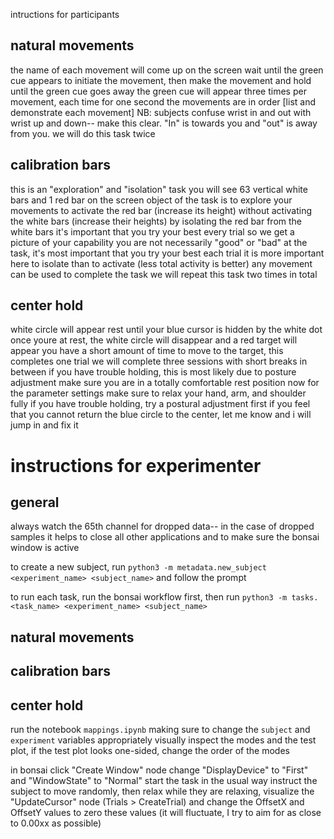 intructions for participants 

## natural movements

the name of each movement will come up on the screen
wait until the green cue appears to initiate the movement, then make the movement and hold until the green cue goes away
the green cue will appear three times per movement, each time for one second
the movements are in order [list and demonstrate each movement]
NB: subjects confuse wrist in and out with wrist up and down-- make this clear. "In" is towards you and "out" is away from you.
we will do this task twice

## calibration bars

this is an "exploration" and "isolation" task
you will see 63 vertical white bars and 1 red bar on the screen
object of the task is to explore your movements to activate the red bar (increase its height) without activating the white bars (increase their heights) by isolating the red bar from the white bars
it's important that you try your best every trial so we get a picture of your capability
you are not necessarily "good" or "bad" at the task, it's most important that you try your best each trial
it is more important here to isolate than to activate (less total activity is better)
any movement can be used to complete the task
we will repeat this task two times in total

## center hold

white circle will appear
rest until your blue cursor is hidden by the white dot
once youre at rest, the white circle will disappear and a red target will appear
you have a short amount of time to move to the target, 
this completes one trial
we will complete three sessions with short breaks in between
if you have trouble holding, this is most likely due to posture adjustment
make sure you are in a totally comfortable rest position now for the parameter settings
make sure to relax your hand, arm, and shoulder fully
if you have trouble holding, try a postural adjustment first
if you feel that you cannot return the blue circle to the center, let me know and i will jump in and fix it

# instructions for experimenter

## general 

always watch the 65th channel for dropped data-- in the case of dropped samples it helps to close all other applications and to make sure the bonsai window is active

to create a new subject, run `python3 -m metadata.new_subject <experiment_name> <subject_name>` and follow the prompt

to run each task, run the bonsai workflow first, then run `python3 -m tasks.<task_name> <experiment_name> <subject_name>` 


## natural movements

## calibration bars

## center hold

run the notebook `mappings.ipynb` making sure to change the `subject` and `experiment` variables appropriately
visually inspect the modes and the test plot, if the test plot looks one-sided, change the order of the modes

in bonsai click "Create Window" node
change "DisplayDevice" to "First" and "WindowState" to "Normal"
start the task in the usual way
instruct the subject to move randomly, then relax
while they are relaxing, visualize the "UpdateCursor" node (Trials > CreateTrial) and change the OffsetX and OffsetY values to zero these values (it will fluctuate, I try to aim for as close to 0.00xx as possible)